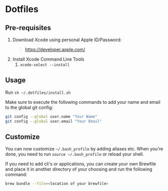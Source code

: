 # Dotfiles

## Pre-requisites

1. Download Xcode using personal Apple ID/Password:
   > https://developer.apple.com/
2. Install Xcode Command Line Tools
   1. `xcode-select --install`

## Usage

Run `sh ~/.dotfiles/install.sh`

Make sure to execute the following commands to add your name and email to the global git config:

```bash
git config --global user.name "Your Name"
git config --global user.email "Your Email"
```

## Customize

You can now customize `~/.bash_profile` by adding aliases etc. When you're done, you need to run `source ~/.bash_profile` or reload your shell.

If you need to add cli's or applications, you can create your own Brewfile and place it in another directory of your choosing and run the following command:

```bash
brew bundle --file=<location of your brewfile>
```
